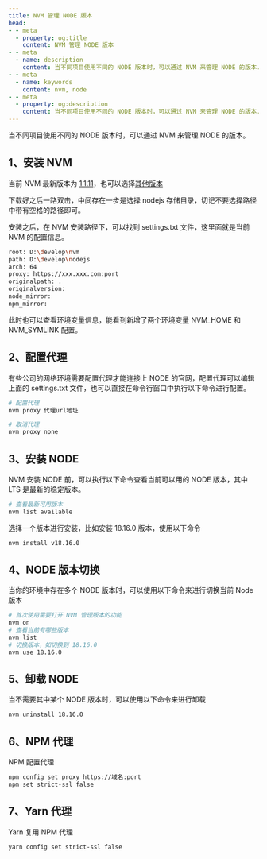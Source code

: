 ```yaml
---
title: NVM 管理 NODE 版本
head:
- - meta
  - property: og:title
    content: NVM 管理 NODE 版本
- - meta
  - name: description
    content: 当不同项目使用不同的 NODE 版本时，可以通过 NVM 来管理 NODE 的版本.
- - meta
  - name: keywords
    content: nvm, node
- - meta
  - property: og:description
    content: 当不同项目使用不同的 NODE 版本时，可以通过 NVM 来管理 NODE 的版本.
---
```


当不同项目使用不同的 NODE 版本时，可以通过 NVM 来管理 NODE 的版本。

## 1、安装 NVM 

当前 NVM 最新版本为 [1.1.11](https://github.com/coreybutler/nvm-windows/releases/download/1.1.11/nvm-setup.exe)，也可以选择[其他版本](https://github.com/coreybutler/nvm-windows/releases)

下载好之后一路双击，中间存在一步是选择 nodejs 存储目录，切记不要选择路径中带有空格的路径即可。

安装之后，在 NVM 安装路径下，可以找到 settings.txt 文件，这里面就是当前 NVM 的配置信息。

```sh
root: D:\develop\nvm
path: D:\develop\nodejs
arch: 64
proxy: https://xxx.xxx.com:port
originalpath: .
originalversion: 
node_mirror: 
npm_mirror: 
```

此时也可以查看环境变量信息，能看到新增了两个环境变量 NVM_HOME 和 NVM_SYMLINK 配置。

## 2、配置代理

有些公司的网络环境需要配置代理才能连接上 NODE 的官网，配置代理可以编辑上面的 settings.txt 文件，也可以直接在命令行窗口中执行以下命令进行配置。

```sh
# 配置代理
nvm proxy 代理url地址

# 取消代理
nvm proxy none
```

## 3、安装 NODE

NVM 安装 NODE 前，可以执行以下命令查看当前可以用的 NODE 版本，其中 LTS 是最新的稳定版本。

```sh
# 查看最新可用版本
nvm list available
```

选择一个版本进行安装，比如安装 18.16.0 版本，使用以下命令

```sh
nvm install v18.16.0
```

## 4、NODE 版本切换

当你的环境中存在多个 NODE 版本时，可以使用以下命令来进行切换当前 Node 版本 

```sh
# 首次使用需要打开 NVM 管理版本的功能
nvm on
# 查看当前有哪些版本
nvm list
# 切换版本，如切换到 18.16.0
nvm use 18.16.0
```

## 5、卸载 NODE

当不需要其中某个 NODE 版本时，可以使用以下命令来进行卸载

```sh
nvm uninstall 18.16.0
```

## 6、NPM 代理

NPM 配置代理

```sh
npm config set proxy https://域名:port
npm set strict-ssl false
```

## 7、Yarn 代理

Yarn 复用 NPM 代理

```sh
yarn config set strict-ssl false
```

